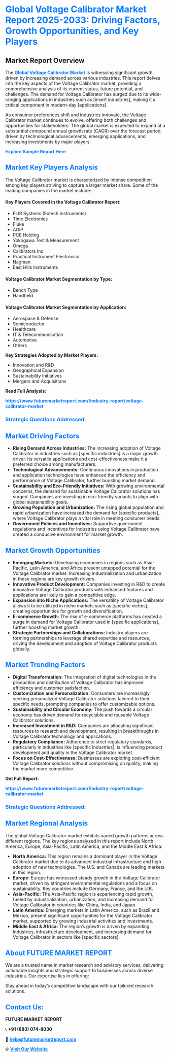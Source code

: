 <h1 style="color: #007BFF;">Global Voltage Calibrator Market Report 2025-2033: Driving Factors, Growth Opportunities, and Key Players</h1>

<section id="overview">
<h2>Market Report Overview</h2>
<p>The <a href="https://www.futuremarketreport.com//industry-report/voltage-calibrator-market" style="color: #007BFF; text-decoration: none;"><strong>Global Voltage Calibrator Market</strong></a> is witnessing significant growth, driven by increasing demand across various industries. This report delves into the key aspects of the Voltage Calibrator market, providing a comprehensive analysis of its current status, future potential, and challenges. The demand for Voltage Calibrator has surged due to its wide-ranging applications in industries such as [insert industries], making it a critical component in modern-day [applications].</p>
<p>As consumer preferences shift and industries innovate, the Voltage Calibrator market continues to evolve, offering both challenges and opportunities for stakeholders. The global market is expected to expand at a substantial compound annual growth rate (CAGR) over the forecast period, driven by technological advancements, emerging applications, and increasing investments by major players.</p>
</section>

<section id="overview">
<p><a href="https://www.futuremarketreport.com//request-sample/reportId=49624" style="color: #007BFF; text-decoration: none;"><strong>Explore Sample Report Here</strong></a></p>
</section>

<section id="key-players">
<h2 style="color: #007BFF;">Market Key Players Analysis</h2>
<p>The Voltage Calibrator market is characterized by intense competition among key players striving to capture a larger market share. Some of the leading companies in the market include:</p>
<h4>Key Players Covered in the Voltage Calibrator Report:</h4>
<ul><li>FLIR Systems (Extech Instruments)</li><li>Time Electronics</li><li>Fluke</li><li>AOIP</li><li>PCE Holding</li><li>Yokogawa Test &amp; Measurement</li><li>Omega</li><li>Calibrators Inc</li><li>Practical Instrument Electronics</li><li>Nagman</li><li>East Hills Instruments</li></ul>
<h4>Voltage Calibrator Market Segmentation by Type:</h4>
<ul><li>Bench Type</li><li>Handheld</li></ul>

<h4>Voltage Calibrator Market Segmentation by Application:</h4>
<ul><li>Aerospace &amp; Defense</li><li>Semiconductor</li><li>Healthcare</li><li>IT &amp; Telecommunication</li><li>Automotive</li><li>Others</li></ul>
<p><strong>Key Strategies Adopted by Market Players:</strong></p>
<ul>
<li>Innovation and R&D</li>
<li>Geographical Expansion</li>
<li>Sustainability Initiatives</li>
<li>Mergers and Acquisitions</li>
</ul>
</section>

<section>
<p><strong>Read Full Analysis: </strong></p><a href="https://www.futuremarketreport.com//industry-report/voltage-calibrator-market" style="color: #007BFF; text-decoration: none;"><strong>https://www.futuremarketreport.com//industry-report/voltage-calibrator-market</strong></a>
<h3 style="color: #007BFF;">Strategic Questions Addressed:</h3>
</section>

<section id="driving-factors">
<h2 style="color: #007BFF;">Market Driving Factors</h2>
<ul>
<li><strong>Rising Demand Across Industries:</strong> The increasing adoption of Voltage Calibrator in industries such as [specific industries] is a major growth driver. Its versatile applications and cost-effectiveness make it a preferred choice among manufacturers.</li>
<li><strong>Technological Advancements:</strong> Continuous innovations in production and application technologies have enhanced the efficiency and performance of Voltage Calibrator, further boosting market demand.</li>
<li><strong>Sustainability and Eco-Friendly Initiatives:</strong> With growing environmental concerns, the demand for sustainable Voltage Calibrator solutions has surged. Companies are investing in eco-friendly variants to align with global sustainability goals.</li>
<li><strong>Growing Population and Urbanization:</strong> The rising global population and rapid urbanization have increased the demand for [specific products], where Voltage Calibrator plays a vital role in meeting consumer needs.</li>
<li><strong>Government Policies and Incentives:</strong> Supportive government regulations and incentives for industries using Voltage Calibrator have created a conducive environment for market growth.</li>
</ul>
</section>

<section id="growth-opportunities">
<h2 style="color: #007BFF;">Market Growth Opportunities</h2>
<ul>
<li><strong>Emerging Markets:</strong> Developing economies in regions such as Asia-Pacific, Latin America, and Africa present untapped potential for the Voltage Calibrator market. Increasing industrialization and urbanization in these regions are key growth drivers.</li>
<li><strong>Innovative Product Development:</strong> Companies investing in R&D to create innovative Voltage Calibrator products with enhanced features and applications are likely to gain a competitive edge.</li>
<li><strong>Expansion into Niche Applications:</strong> The versatility of Voltage Calibrator allows it to be utilized in niche markets such as [specific niches], creating opportunities for growth and diversification.</li>
<li><strong>E-commerce Growth:</strong> The rise of e-commerce platforms has created a surge in demand for Voltage Calibrator used in [specific applications], further boosting market growth.</li>
<li><strong>Strategic Partnerships and Collaborations:</strong> Industry players are forming partnerships to leverage shared expertise and resources, driving the development and adoption of Voltage Calibrator products globally.</li>
</ul>
</section>

<section id="trending-factors">
<h2 style="color: #007BFF;">Market Trending Factors</h2>
<ul>
<li><strong>Digital Transformation:</strong> The integration of digital technologies in the production and distribution of Voltage Calibrator has improved efficiency and customer satisfaction.</li>
<li><strong>Customization and Personalization:</strong> Consumers are increasingly seeking personalized Voltage Calibrator solutions tailored to their specific needs, prompting companies to offer customizable options.</li>
<li><strong>Sustainability and Circular Economy:</strong> The push towards a circular economy has driven demand for recyclable and reusable Voltage Calibrator solutions.</li>
<li><strong>Increased Investment in R&D:</strong> Companies are allocating significant resources to research and development, resulting in breakthroughs in Voltage Calibrator technology and applications.</li>
<li><strong>Regulatory Compliance:</strong> Adherence to strict regulatory standards, particularly in industries like [specific industries], is influencing product development and quality in the Voltage Calibrator market.</li>
<li><strong>Focus on Cost-Effectiveness:</strong> Businesses are exploring cost-efficient Voltage Calibrator solutions without compromising on quality, making the market more competitive.</li>
</ul>
</section>

<section>
<p><strong>Get Full Report: </strong></p><a href="https://www.futuremarketreport.com//industry-report/voltage-calibrator-market" style="color: #007BFF; text-decoration: none;"><strong>https://www.futuremarketreport.com//industry-report/voltage-calibrator-market</strong></a>
<h3 style="color: #007BFF;">Strategic Questions Addressed:</h3>
</section>


<section id="regional-analysis">
<h2 style="color: #007BFF;">Market Regional Analysis</h2>
<p>The global Voltage Calibrator market exhibits varied growth patterns across different regions. The key regions analyzed in this report include North America, Europe, Asia-Pacific, Latin America, and the Middle East & Africa:</p>
<ul>
<li><strong>North America:</strong> This region remains a dominant player in the Voltage Calibrator market due to its advanced industrial infrastructure and high adoption of new technologies. The U.S. and Canada are leading markets in this region.</li>
<li><strong>Europe:</strong> Europe has witnessed steady growth in the Voltage Calibrator market, driven by stringent environmental regulations and a focus on sustainability. Key countries include Germany, France, and the U.K.</li>
<li><strong>Asia-Pacific:</strong> The Asia-Pacific region is experiencing rapid growth, fueled by industrialization, urbanization, and increasing demand for Voltage Calibrator in countries like China, India, and Japan.</li>
<li><strong>Latin America:</strong> Emerging markets in Latin America, such as Brazil and Mexico, present significant opportunities for the Voltage Calibrator market, supported by growing industrial activities and investments.</li>
<li><strong>Middle East & Africa:</strong> The region’s growth is driven by expanding industries, infrastructure development, and increasing demand for Voltage Calibrator in sectors like [specific sectors].</li>
</ul>
</section>

<footer>
<h2 style="color: #007BFF;">About FUTURE MARKET REPORT</h2>
<p>We are a trusted name in market research and advisory services, delivering actionable insights and strategic support to businesses across diverse industries. Our expertise lies in offering:</p>

<p>Stay ahead in today’s competitive landscape with our tailored research solutions.</p>

<h2 style="color: #007BFF;">Contact Us:</h2>
<p><strong>FUTURE MARKET REPORT</strong></p>
<p>📞 <strong>+91 (883) 074-8030</strong></p>
<p>📧 <strong><a href="mailto:help@futuremarketreport.com" style="color: #007BFF;">help@futuremarketreport.com</a></strong></p>
<p>🌐 <strong><a href="https://www.futuremarketreport.com/" style="color: #007BFF;">Visit Our Website</a></strong></p>
</footer>